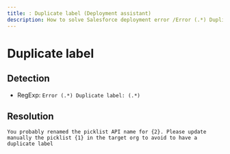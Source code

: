 ```yaml
---
title: : Duplicate label (Deployment assistant)
description: How to solve Salesforce deployment error /Error (.*) Duplicate label: (.*)/gm
---
```

<!-- markdownlint-disable MD013 -->
# Duplicate label

## Detection

- RegExp: `Error (.*) Duplicate label: (.*)`

## Resolution

```shell
You probably renamed the picklist API name for {2}. Please update manually the picklist {1} in the target org to avoid to have a duplicate label
```
